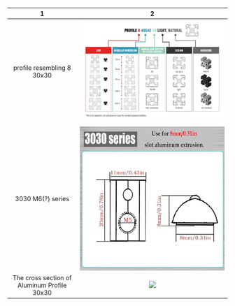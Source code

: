 

1             |2
:-:|:-:
profile resembling 8 30x30 |<img src="images/Profiles.jpeg"  width= "100%">
3030 M6(?) series |<img src="images/rollTNuts.jpeg"  width= "100%">
The cross section of Aluminum Profile 30x30 |<img src="images/Xsection.jpeg"  width= "100%">
